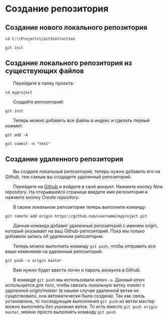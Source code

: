 #  Создание репозитория

## Создание нового локального репозитория 

```cd C:\\Projects\\GitInstruction```

```git init```

## Создание локального репозитория из существующих файлов

&emsp; &ensp;Перейдите в папку проекта:

```cd myproject```

&emsp; &ensp;Создайте репозиторий:

```git init```

&emsp; &ensp;Теперь можно добавить все файлы в индекс и сделать первый коммит:

```git add -A```

```git commit -m "test"```

## Создание удаленного репозитория

&emsp; &ensp;Вы создали локальный репозиторий, теперь нужно добавить его на *Github*, тем самым вы создадите удаленный репозиторий.

&emsp; &ensp;Перейдите на [Github](https://github.com) и войдите в свой аккаунт. Нажмите кнопку *New repository*. На открывшейся странице введите имя репозитория и нажмите кнопку *Create repository*.

&emsp; &ensp;В своем локальном репозитории теперь выполните команду:

```git remote add origin https://github.com/username/myproject.git```

&emsp; &ensp;Данная команда добавит удаленный репозиторий с именем *origin*, который указывает на ваш Github-репозиторий. Пока мы только добавили запись об удаленном репозитории.

&emsp; &ensp;Теперь можно выполнить команду ```git push```, чтобы отправить все ваши изменения на удаленный репозиторий:

```git push -u origin master```

&emsp; &ensp;Вам нужно будет ввести логин и пароль аккаунта в Github.

&emsp; &ensp;В команде ```git push``` мы использовали ключ ```-u```. Данный ключ используется для того, чтобы связать локальную ветку *master* с удаленной *origin/master* (в нашем случае удаленной ветки не существовало, она автоматически была создана). Так как связь установлена, то последующие выполнения ```git push``` из ветки мастер можно выполнять без указания веток. То есть вместо ```git push origin master```, можно просто выполнять команду ```git push```.

